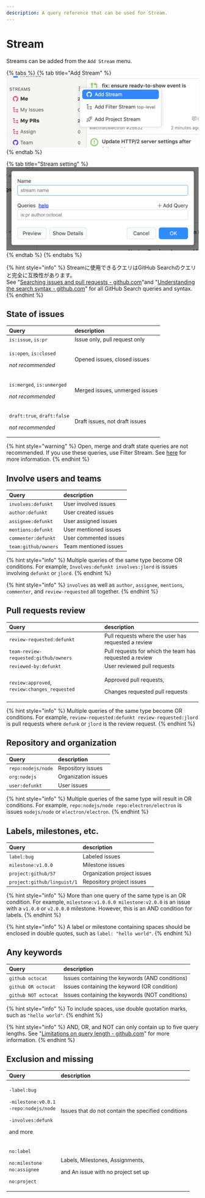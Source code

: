```yaml
---
description: A query reference that can be used for Stream.
---
```


# Stream

Streams can be added from the `Add Stream` menu.

{% tabs %}
{% tab title="Add Stream" %}
![](../.gitbook/assets/09_add_stream1.png)
{% endtab %}

{% tab title="Stream setting" %}
![](../.gitbook/assets/09_add_stream2.png)
{% endtab %}
{% endtabs %}

{% hint style="info" %}
Streamに使用できるクエリはGitHub Searchのクエリと完全に互換性があります。  
See "[Searching issues and pull requests - github.com](https://docs.github.com/en/free-pro-team@latest/github/searching-for-information-on-github/searching-issues-and-pull-requests)"and "[Understanding the search syntax - github.com](https://docs.github.com/en/free-pro-team@latest/github/searching-for-information-on-github/understanding-the-search-syntax)" for all GitHub Search queries and syntax.
{% endhint %}

## State of issues

<table>
  <thead>
    <tr>
      <th style="text-align:left">Query</th>
      <th style="text-align:left">description</th>
    </tr>
  </thead>
  <tbody>
    <tr>
      <td style="text-align:left"><code>is:issue</code>, <code>is:pr</code>
      </td>
      <td style="text-align:left">Issue only, pull request only</td>
    </tr>
    <tr>
      <td style="text-align:left">
        <p><code>is:open</code>, <code>is:closed</code>
        </p>
        <p><em>not recommended</em>
        </p>
      </td>
      <td style="text-align:left">Opened issues, closed issues</td>
    </tr>
    <tr>
      <td style="text-align:left">
        <p><code>is:merged</code>, <code>is:unmerged</code>
        </p>
        <p><em>not recommended</em>
        </p>
      </td>
      <td style="text-align:left">Merged issues, unmerged issues</td>
    </tr>
    <tr>
      <td style="text-align:left">
        <p><code>draft:true</code>, <code>draft:false</code>
        </p>
        <p><em>not recommended</em>
        </p>
      </td>
      <td style="text-align:left">Draft issues, not draft issues</td>
    </tr>
  </tbody>
</table>

{% hint style="warning" %}
Open, merge and draft state queries are not recommended. If you use these queries, use Filter Stream. See [here](../usecase/stream-query.md#open-issue) for more information.
{% endhint %}

## Involve users and teams

| Query | description |
| :--- | :--- |
| `involves:defunkt` | User involved issues |
| `author:defunkt` | User created issues |
| `assignee:defunkt` | User assigned issues |
| `mentions:defunkt` | User mentioned issues |
| `commenter:defunkt` | User commented issues |
| `team:github/owners` | Team mentioned issues |

{% hint style="info" %}
Multiple queries of the same type become OR conditions. For example, `Involves:defunkt involves:jlord` is issues involving `defunkt` or `jlord`.
{% endhint %}

{% hint style="info" %}
`involves` as well as `author`, `assignee`, `mentions`, `commenter`, and `review-requested` all together.
{% endhint %}

## Pull requests review

<table>
  <thead>
    <tr>
      <th style="text-align:left">Query</th>
      <th style="text-align:left">description</th>
    </tr>
  </thead>
  <tbody>
    <tr>
      <td style="text-align:left"><code>review-requested:defunkt</code>
      </td>
      <td style="text-align:left">Pull requests where the user has requested a review</td>
    </tr>
    <tr>
      <td style="text-align:left"><code>team-review-requested:github/owners</code>
      </td>
      <td style="text-align:left">Pull requests for which the team has requested a review</td>
    </tr>
    <tr>
      <td style="text-align:left"><code>reviewed-by:defunkt</code>
      </td>
      <td style="text-align:left">User reviewed pull requests</td>
    </tr>
    <tr>
      <td style="text-align:left"><code>review:approved</code>, <code>review:changes_requested</code>
      </td>
      <td style="text-align:left">
        <p>Approved pull requests,</p>
        <p>Changes requested pull requests</p>
      </td>
    </tr>
  </tbody>
</table>

{% hint style="info" %}
Multiple queries of the same type become OR conditions. For example, `review-requested:defunkt review-requested:jlord` is pull requests where `defunk` or `jlord` is the review request.
{% endhint %}

## Repository and organization

| Query | description |
| :--- | :--- |
| `repo:nodejs/node` | Repository issues |
| `org:nodejs` | Organization issues |
| `user:defunkt` | User issues |

{% hint style="info" %}
Multiple queries of the same type will result in OR conditions. For example, `repo:nodejs/node repo:electron/electron` is issues `nodejs/node` or `electron/electron`.
{% endhint %}

## Labels, milestones, etc.

| Query | description |
| :--- | :--- |
| `label:bug` | Labeled issues |
| `milestone:v1.0.0` | Milestone issues |
| `project:github/57` | Organization project issues |
| `project:github/linguist/1` | Repository project issues |

{% hint style="info" %}
More than one query of the same type is an OR condition. For example, `milestone:v1.0.0.0 milestone:v2.0.0` is an issue with a `v1.0.0` or `v2.0.0.0` milestone. However, this is an AND condition for labels.
{% endhint %}

{% hint style="info" %}
A label or milestone containing spaces should be enclosed in double quotes, such as `label: "hello world"`.
{% endhint %}

## Any keywords

| Query | description |
| :--- | :--- |
| `github octocat` | Issues containing the keywords \(AND conditions\) |
| `github OR octocat` | Issues containing the keyword \(OR condition\) |
| `github NOT octocat` | Issues containing the keywords \(NOT conditions\) |

{% hint style="info" %}
To include spaces, use double quotation marks, such as `"hello world"`.
{% endhint %}

{% hint style="info" %}
AND, OR, and NOT can only contain up to five query lengths. See "[Limitations on query length - github.com](https://docs.github.com/en/free-pro-team@latest/github/searching-for-information-on-github/troubleshooting-search-queries#limitations-on-query-length)" for more information.
{% endhint %}

## Exclusion and missing <a id="exclude-query"></a>

<table>
  <thead>
    <tr>
      <th style="text-align:left">Query</th>
      <th style="text-align:left">description</th>
    </tr>
  </thead>
  <tbody>
    <tr>
      <td style="text-align:left">
        <p><code>-label:bug</code>
        </p>
        <p><code>-milestone:v0.0.1</code> 
          <br /><code>-repo:nodejs/node</code>
        </p>
        <p><code>-involves:defunk</code>
        </p>
        <p>and more</p>
      </td>
      <td style="text-align:left">Issues that do not contain the specified conditions</td>
    </tr>
    <tr>
      <td style="text-align:left">
        <p><code>no:label</code>
        </p>
        <p><code>no:milestone</code> 
          <br /><code>no:assignee</code>
        </p>
        <p><code>no:project</code>
        </p>
      </td>
      <td style="text-align:left">
        <p>Labels, Milestones, Assignments,</p>
        <p>and An issue with no project set up</p>
      </td>
    </tr>
  </tbody>
</table>

